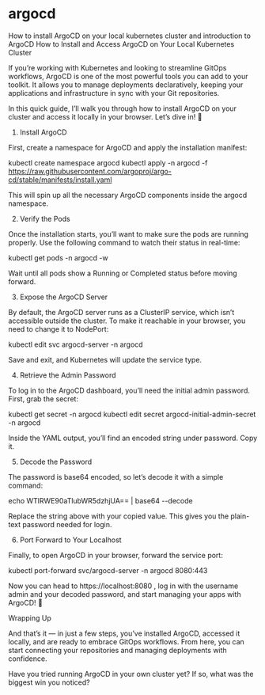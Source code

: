 # argocd
How to install ArgoCD on your local kubernetes cluster and introduction to ArgoCD
How to Install and Access ArgoCD on Your Local Kubernetes Cluster

If you’re working with Kubernetes and looking to streamline GitOps workflows, ArgoCD is one of the most powerful tools you can add to your toolkit. It allows you to manage deployments declaratively, keeping your applications and infrastructure in sync with your Git repositories.

In this quick guide, I’ll walk you through how to install ArgoCD on your cluster and access it locally in your browser. Let’s dive in! 🚀

1. Install ArgoCD

First, create a namespace for ArgoCD and apply the installation manifest:

kubectl create namespace argocd
kubectl apply -n argocd -f https://raw.githubusercontent.com/argoproj/argo-cd/stable/manifests/install.yaml


This will spin up all the necessary ArgoCD components inside the argocd namespace.

2. Verify the Pods

Once the installation starts, you’ll want to make sure the pods are running properly. Use the following command to watch their status in real-time:

kubectl get pods -n argocd -w


Wait until all pods show a Running or Completed status before moving forward.

3. Expose the ArgoCD Server

By default, the ArgoCD server runs as a ClusterIP service, which isn’t accessible outside the cluster. To make it reachable in your browser, you need to change it to NodePort:

kubectl edit svc argocd-server -n argocd


Save and exit, and Kubernetes will update the service type.

4. Retrieve the Admin Password

To log in to the ArgoCD dashboard, you’ll need the initial admin password. First, grab the secret:

kubectl get secret -n argocd
kubectl edit secret argocd-initial-admin-secret -n argocd


Inside the YAML output, you’ll find an encoded string under password. Copy it.

5. Decode the Password

The password is base64 encoded, so let’s decode it with a simple command:

echo WTlRWE90aTlubWR5dzhjUA== | base64 --decode


Replace the string above with your copied value. This gives you the plain-text password needed for login.

6. Port Forward to Your Localhost

Finally, to open ArgoCD in your browser, forward the service port:

kubectl port-forward svc/argocd-server -n argocd 8080:443


Now you can head to https://localhost:8080
, log in with the username admin and your decoded password, and start managing your apps with ArgoCD! 🎉

Wrapping Up

And that’s it — in just a few steps, you’ve installed ArgoCD, accessed it locally, and are ready to embrace GitOps workflows. From here, you can start connecting your repositories and managing deployments with confidence.

Have you tried running ArgoCD in your own cluster yet? If so, what was the biggest win you noticed?
